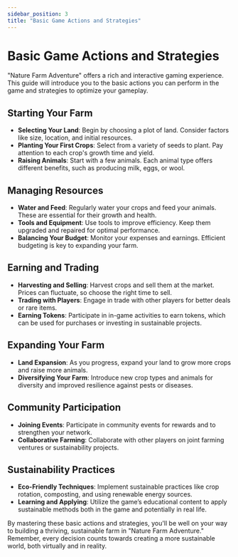 ```yaml
---
sidebar_position: 3
title: "Basic Game Actions and Strategies"
---
```


# Basic Game Actions and Strategies

"Nature Farm Adventure" offers a rich and interactive gaming experience. This guide will introduce you to the basic actions you can perform in the game and strategies to optimize your gameplay.

## Starting Your Farm

- **Selecting Your Land**: Begin by choosing a plot of land. Consider factors like size, location, and initial resources.
- **Planting Your First Crops**: Select from a variety of seeds to plant. Pay attention to each crop's growth time and yield.
- **Raising Animals**: Start with a few animals. Each animal type offers different benefits, such as producing milk, eggs, or wool.

## Managing Resources

- **Water and Feed**: Regularly water your crops and feed your animals. These are essential for their growth and health.
- **Tools and Equipment**: Use tools to improve efficiency. Keep them upgraded and repaired for optimal performance.
- **Balancing Your Budget**: Monitor your expenses and earnings. Efficient budgeting is key to expanding your farm.

## Earning and Trading

- **Harvesting and Selling**: Harvest crops and sell them at the market. Prices can fluctuate, so choose the right time to sell.
- **Trading with Players**: Engage in trade with other players for better deals or rare items.
- **Earning Tokens**: Participate in in-game activities to earn tokens, which can be used for purchases or investing in sustainable projects.

## Expanding Your Farm

- **Land Expansion**: As you progress, expand your land to grow more crops and raise more animals.
- **Diversifying Your Farm**: Introduce new crop types and animals for diversity and improved resilience against pests or diseases.

## Community Participation

- **Joining Events**: Participate in community events for rewards and to strengthen your network.
- **Collaborative Farming**: Collaborate with other players on joint farming ventures or sustainability projects.

## Sustainability Practices

- **Eco-Friendly Techniques**: Implement sustainable practices like crop rotation, composting, and using renewable energy sources.
- **Learning and Applying**: Utilize the game’s educational content to apply sustainable methods both in the game and potentially in real life.

By mastering these basic actions and strategies, you'll be well on your way to building a thriving, sustainable farm in "Nature Farm Adventure." Remember, every decision counts towards creating a more sustainable world, both virtually and in reality.
